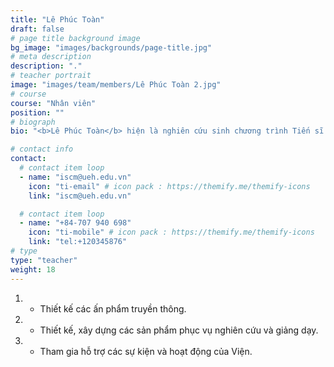 ```yaml
---
title: "Lê Phúc Toàn"
draft: false
# page title background image
bg_image: "images/backgrounds/page-title.jpg"
# meta description
description: "."
# teacher portrait
image: "images/team/members/Lê Phúc Toàn 2.jpg"
# course
course: "Nhân viên"
position: ""
# biograph
bio: "<b>Lê Phúc Toàn</b> hiện là nghiên cứu sinh chương trình Tiến sĩ Integrated Science of Built Environment (ISBE) tại Thammasat Design School, Đại học Thammasat, Thái Lan. Tốt nghiệp bằng Kỹ sư Quy hoạch Vùng và Đô thị tại Đại học Tôn Đức Thắng, Việt Nam năm 2020. Hướng nghiên cứu của anh tập trung vào quy hoạch và thiết kế đô thị, phát triển cộng đồng thu nhập thấp, khu định cư phi chính thức và đô thị thông minh. Bên cạnh hoạt động học thuật, anh đang tham gia các dự án nghiên cứu về phát triển thành phố thông minh tại Viện Đô thị Thông minh và Quản lý (ISCM), Đại học UEH. Trước đó, anh từng có kinh nghiệm làm việc trong lĩnh vực thiết kế kiến trúc và xây dựng nhà phố tại TP.HCM."

# contact info
contact:
  # contact item loop
  - name: "iscm@ueh.edu.vn"
    icon: "ti-email" # icon pack : https://themify.me/themify-icons
    link: "iscm@ueh.edu.vn"

  # contact item loop
  - name: "+84-707 940 698"
    icon: "ti-mobile" # icon pack : https://themify.me/themify-icons
    link: "tel:+120345876"
# type
type: "teacher"
weight: 18
---
```


1. - Thiết kế các ấn phẩm truyền thông.
1. - Thiết kế, xây dựng các sản phẩm phục vụ nghiên cứu và giảng dạy.
1. - Tham gia hỗ trợ các sự kiện và hoạt động của Viện.
